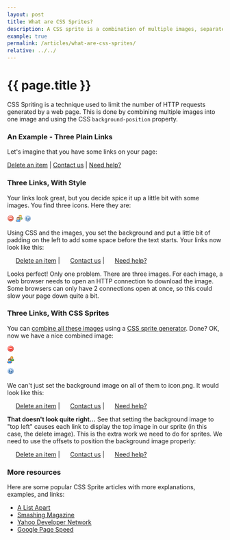 ```yaml
---
layout: post
title: What are CSS Sprites?
description: A CSS sprite is a combination of multiple images, separated with CSS.  CSS Sprites make your page more efficient by limiting the number of HTTP requests for images.
example: true
permalink: /articles/what-are-css-sprites/
relative: ../../
---
```


{{ page.title }}
================

<div>

<style type='text/css' data-linked='sprite-demo'>

.sprite { background: url('/styles/articles/icon.png') no-repeat top left; padding-left: 20px; line-height: 16px;  } 
.sprite.delete { background-position: 0px 0px;  } 
.sprite.group { background-position: 0px -26px;  } 
.sprite.help { background-position: 0px -52px;  } 

</style>

<style type='text/css' data-linked='nosprite-demo'>

.nosprite { padding-left: 20px; line-height:16px; background-repeat: no-repeat; }
.nosprite.help { background-image: url('/styles/articles/help.png'); }
.nosprite.delete { background-image: url('/styles/articles/delete.png'); }
.nosprite.group { background-image: url('/styles/articles/group.png'); }

</style>

<p>
CSS Spriting is a technique used to limit the number of HTTP requests generated by a web page.  This is done by combining multiple images into one image and using the CSS <code>background-position</code> property.
</p>

<h3>An Example - Three Plain Links</h3>

<p>
Let's imagine that you have some links on your page:
</p>

<section class='demo viewsource'>
<a href='#'>Delete an item</a> |
<a href='#'>Contact us</a> |
<a href='#'>Need help?</a>
</section>

<h3>Three Links, With Style</h3>

<p>
Your links look great, but you decide spice it up a little bit with some images.  You find three icons.  Here they are:
</p>

<section class='demo images viewsource'>
<img src='/styles/articles/delete.png' /> <img src='/styles/articles/group.png' /> <img src='/styles/articles/help.png' />
</section>

<p>
Using CSS and the images, you set the background and put a little bit of padding on the left to add some space before the text starts.  Your links now look like this:
</p>

<section id='nosprite-demo' class='demo viewsource'>
<a href='#' class='nosprite delete'>Delete an item</a> |
<a href='#' class='nosprite group'>Contact us</a> |
<a href='#' class='nosprite help'>Need help?</a>
</section>

<p>
Looks perfect!  Only one problem.  There are three images.  For each image, a web browser needs to open an HTTP connection to download the image.  Some browsers can only have 2 connections open at once, so this could slow your page down quite a bit.
</p>

<h3>Three Links, With CSS Sprites</h3>

<p>
You can <a href='<?=$docroot?>'>combine all these images</a> using a <a href='<?=$docroot?>'>CSS sprite generator</a>.  Done?  OK, now we have a nice combined image:
</p>

<section class='demo images viewsource'>
<img src='/styles/articles/icon.png' />
</section>

<p>
We can't just set the background image on all of them to icon.png.  It would look like this:
</p>

<section class='demo viewsource'>
<a href='#' class='sprite'>Delete an item</a> |
<a href='#' class='sprite'>Contact us</a> |
<a href='#' class='sprite'>Need help?</a>
</section>

<p>
<strong>That doesn't look quite right...</strong> See that setting the background image to "top left" causes each link to display the top image in our sprite (in this case, the delete image).  This is the extra work we need to do for sprites.  We need to use the offsets to position the background image properly: 
</p>

<section id='sprite-demo' class='demo viewsource'>
<a href='#' class='sprite delete'>Delete an item</a> |
<a href='#' class='sprite group'>Contact us</a> |
<a href='#' class='sprite help'>Need help?</a>
</section>

<!--
<h3>Ready for more?</h3>
<p>
The article <a href='../how-to-use-css-sprites'>How To Use CSS Sprites</a> goes into more detail about a workflow to simplify your CSS sprite usage.
</p>

<p>
If you want to <a href='<?=$docroot?>'>generate CSS sprites</a>, check out Instant Sprite.
</p>
-->

<h3>More resources</h3>
<p>Here are some popular CSS Sprite articles with more explanations, examples, and links:</p> 

<ul>
<li><a href='http://www.alistapart.com/articles/sprites'>A List Apart</a></li>
<li><a href='http://www.smashingmagazine.com/2009/04/27/the-mystery-of-css-sprites-techniques-tools-and-tutorials/'>Smashing Magazine</a></li>
<li><a href='http://developer.yahoo.com/performance/rules.html'>Yahoo Developer Network</a></li>
<li><a href='http://code.google.com/speed/page-speed/docs/rtt.html#SpriteImages'>Google Page Speed</a></li>
</ul>

</div>

